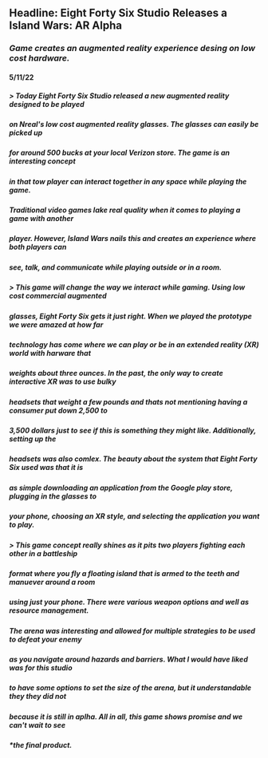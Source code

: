 ## Headline: Eight Forty Six Studio Releases a Island Wars: AR Alpha
### *Game creates an augmented reality experience desing on low cost hardware.*
#### 5/11/22


##### > *Today Eight Forty Six Studio released a new augmented reality designed to be played*
##### *on Nreal's low cost augmented reality glasses. The glasses can easily be picked up*
##### *for around 500 bucks at your local Verizon store. The game is an interesting concept* 
##### *in that tow player can interact together in any space while playing the game.*
##### *Traditional video games lake real quality when it comes to playing a game with another*
##### *player. However, Island Wars nails this and creates an experience where both players can*
##### *see, talk, and communicate while playing outside or in a room.*

##### > *This game will change the way we interact while gaming. Using low cost commercial augmented*
##### *glasses, Eight Forty Six gets it just right. When we played the prototype we were amazed at how far* 
##### *technology has come where we can play or be in an extended reality (XR) world with harware that*
##### *weights about three ounces. In the past, the only way to create interactive XR was to use bulky*
##### *headsets that weight a few pounds and thats not mentioning having a consumer put down 2,500 to*
##### *3,500 dollars just to see if this is something they might like. Additionally, setting up the* 
##### *headsets was also comlex. The beauty about the system that Eight Forty Six used was that it is* 
##### *as simple downloading an application from the Google play store, plugging in the glasses to* 
##### *your phone, choosing an XR style, and selecting the application you want to play.*

##### > *This game concept really shines as it pits two players fighting each other in a battleship*
##### *format where you fly a floating island that is armed to the teeth and manuever around a room*
##### *using just your phone. There were various weapon options and well as resource management.*
##### *The arena was interesting and allowed for multiple strategies to be used to defeat your enemy*
##### *as you navigate around hazards and barriers. What I would have liked was for this studio*
##### *to have some options to set the size of the arena, but it understandable they they did not*
##### *because it is still in aplha. All in all, this game shows promise and we can't wait to see*
##### *the final product.

